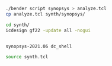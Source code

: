 



```bash
./bender script synopsys > analyze.tcl
cp analyze.tcl synth/synopsys/
```

```bash
cd synth/
icdesign gf22 -update all -nogui
```


```bash

synopsys-2021.06 dc_shell

source synth.tcl
```
